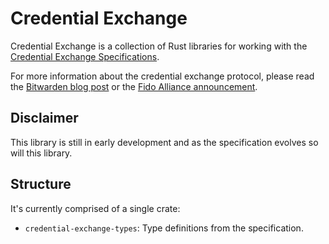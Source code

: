 # Credential Exchange

Credential Exchange is a collection of Rust libraries for working with the
[Credential Exchange Specifications](https://fidoalliance.org/specifications-credential-exchange-specifications/).

For more information about the credential exchange protocol, please read the
[Bitwarden blog post](https://bitwarden.com/blog/security-vendors-join-forces-to-make-passkeys-more-portable-for-everyone/)
or the
[Fido Alliance announcement](https://fidoalliance.org/fido-alliance-publishes-new-specifications-to-promote-user-choice-and-enhanced-ux-for-passkeys/).

## Disclaimer

This library is still in early development and as the specification evolves so will this library.

## Structure

It's currently comprised of a single crate:

- `credential-exchange-types`: Type definitions from the specification.
